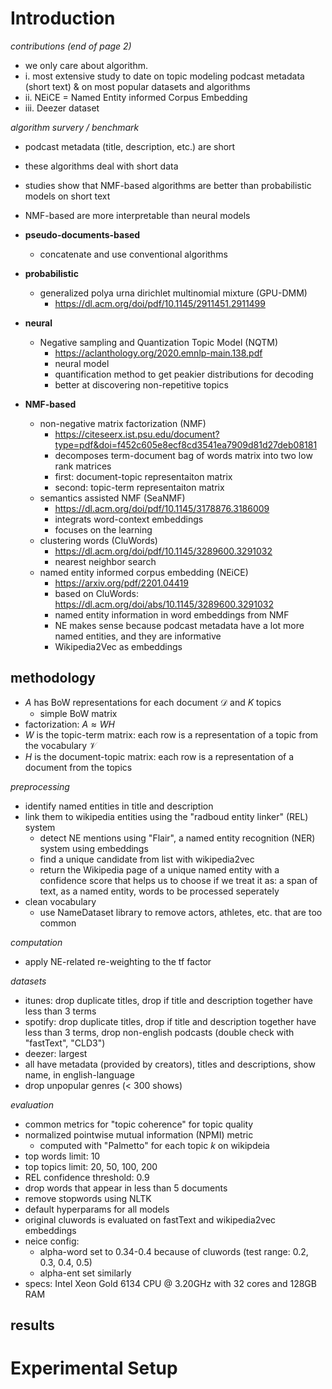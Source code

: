 <!--

confirm the numbers reported / show inconsistencies
- existing codebased / previous attempts shouldn't influence results (try from scratch)
- statistically significant differences (significance tests, confidence intervals, p values, etc. variance)
- were experiments run multiple times (ie. different seeds for data splits)
- was variance reported
- were significance tests performed
- do conclusions hold with different seeds

report
- max 6 pages with template

machine readable report
- another file format (will be announced early january)

upload everything to zenodo
- will be public

short presentation
- 180s
- 4-5 slides
-->

# Introduction

<!-- information given in paper -->

<!-- https://arxiv.org/pdf/2201.04419 -->

*contributions (end of page 2)*

- we only care about algorithm.
- i. most extensive study to date on topic modeling podcast metadata (short text) & on most popular datasets and algorithms
- ii. NEiCE = Named Entity informed Corpus Embedding
- iii. Deezer dataset

*algorithm survery / benchmark*

- podcast metadata (title, description, etc.) are short
- these algorithms deal with short data
- studies show that NMF-based algorithms are better than probabilistic models on short text
- NMF-based are more interpretable than neural models

- **pseudo-documents-based**
    - concatenate and use conventional algorithms
- **probabilistic**
    - generalized polya urna dirichlet multinomial mixture (GPU-DMM)
        - https://dl.acm.org/doi/pdf/10.1145/2911451.2911499
- **neural**
    - Negative sampling and Quantization Topic Model (NQTM)
        - https://aclanthology.org/2020.emnlp-main.138.pdf
        - neural model
        - quantification method to get peakier distributions for decoding
        - better at discovering non-repetitive topics
- **NMF-based**
    - non-negative matrix factorization (NMF)
        - https://citeseerx.ist.psu.edu/document?type=pdf&doi=f452c605e8ecf8cd3541ea7909d81d27deb08181
        - decomposes term-document bag of words matrix into two low rank matrices
        - first: document-topic representaiton matrix
        - second: topic-term representaiton matrix 
    - semantics assisted NMF (SeaNMF)
        - https://dl.acm.org/doi/pdf/10.1145/3178876.3186009
        - integrats word-context embeddings
        - focuses on the learning
    - clustering words (CluWords)
        - https://dl.acm.org/doi/pdf/10.1145/3289600.3291032
        - nearest neighbor search
    - named entity informed corpus embedding (NEiCE)
        - https://arxiv.org/pdf/2201.04419
        - based on CluWords: https://dl.acm.org/doi/abs/10.1145/3289600.3291032
        - named entity information in word embeddings from NMF
        - NE makes sense because podcast metadata have a lot more named entities, and they are informative
        - Wikipedia2Vec as embeddings

## methodology

- $A$ has BoW representations for each document $\mathcal{D}$ and $K$ topics
    - simple BoW matrix
- factorization: $A \approx WH$
- $W$ is the topic-term matrix: each row is a representation of a topic from the vocabulary $\mathcal{V}$
- $H$ is the document-topic matrix: each row is a representation of a document from the topics

*preprocessing*

- identify named entities in title and description
- link them to wikipedia entities using the "radboud entity linker" (REL) system
    - detect NE mentions using "Flair", a named entity recognition (NER) system using embeddings
    - find a unique candidate from list with wikipedia2vec
    - return the Wikipedia page of a unique named entity with a confidence score that helps us to choose if we treat it as: a span of text, as a named entity, words to be processed seperately
- clean vocabulary
    - use NameDataset library to remove actors, athletes, etc. that are too common

*computation*

- apply NE-related re-weighting to the tf factor

*datasets*

- itunes: drop duplicate titles, drop if title and description together have less than 3 terms
- spotify: drop duplicate titles, drop if title and description together have less than 3 terms, drop non-english podcasts (double check with "fastText", "CLD3")
- deezer: largest
- all have metadata (provided by creators), titles and descriptions, show name, in english-language
- drop unpopular genres (< 300 shows)

*evaluation*

- common metrics for "topic coherence" for topic quality
- normalized pointwise mutual information (NPMI) metric
    - computed with "Palmetto" for each topic $k$ on wikipdeia
- top words limit: 10
- top topics limit: 20, 50, 100, 200
- REL confidence threshold: 0.9
- drop words that appear in less than 5 documents
- remove stopwords using NLTK
- default hyperparams for all models
- original cluwords is evaluated on fastText and wikipedia2vec embeddings
- neice config:
    - alpha-word set to 0.34-0.4 because of cluwords (test range: 0.2, 0.3, 0.4, 0.5)
    - alpha-ent set similarly
- specs: Intel Xeon Gold 6134 CPU @ 3.20GHz with 32 cores and 128GB RAM

## results

# Experimental Setup

<!-- steps necessary to reproduce results -->
